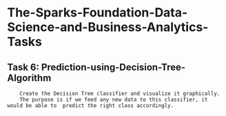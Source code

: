 # The-Sparks-Foundation-Data-Science-and-Business-Analytics-Tasks



## Task 6: Prediction-using-Decision-Tree-Algorithm
        Create the Decision Tree classifier and visualize it graphically.
        The purpose is if we feed any new data to this classifier, it would be able to  predict the right class accordingly.
